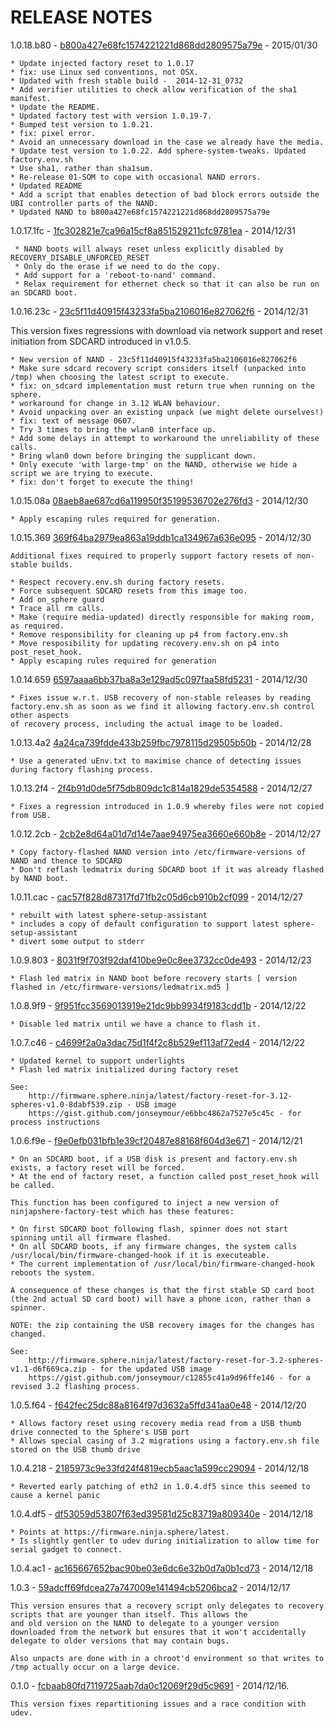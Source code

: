 RELEASE NOTES
=============

1.0.18.b80 - [b800a427e68fc1574221221d868dd2809575a79e](https://firmware.sphere.ninja/latest/nand-b800a427e68fc1574221221d868dd2809575a79e.tgz) - 2015/01/30

    * Update injected factory reset to 1.0.17
    * fix: use Linux sed conventions, not OSX.
    * Updated with fresh stable build -  2014-12-31_0732
    * Add verifier utilities to check allow verification of the sha1 manifest.
    * Update the README.
    * Updated factory test with version 1.0.19-7.
    * Bumped test version to 1.0.21.
    * fix: pixel error.
    * Avoid an unnecessary download in the case we already have the media.
    * Update test version to 1.0.22. Add sphere-system-tweaks. Updated factory.env.sh
    * Use sha1, rather than sha1sum.
    * Re-release 01-SOM to cope with occasional NAND errors.
    * Updated README
    * Add a script that enables detection of bad block errors outside the UBI controller parts of the NAND.
 	* Updated NAND to b800a427e68fc1574221221d868dd2809575a79e

1.0.17.1fc - [1fc302821e7ca96a15cf8a851529211cfc9781ea](https://firmware.sphere.ninja/latest/nand-1fc302821e7ca96a15cf8a851529211cfc9781ea.tgz) - 2014/12/31

     * NAND boots will always reset unless explicitly disabled by RECOVERY_DISABLE_UNFORCED_RESET
     * Only do the erase if we need to do the copy.
     * Add support for a 'reboot-to-nand' command.
     * Relax requirement for ethernet check so that it can also be run on an SDCARD boot.

1.0.16.23c - [23c5f11d40915f43233fa5ba2106016e827062f6](https://firmware.sphere.ninja/latest/nand-23c5f11d40915f43233fa5ba2106016e827062f6.tgz) - 2014/12/31

This version fixes regressions with download via network support and reset initiation from SDCARD introduced in v1.0.5.

    * New version of NAND - 23c5f11d40915f43233fa5ba2106016e827062f6
    * Make sure sdcard recovery script considers itself (unpacked into /tmp) when choosing the latest script to execute.
    * fix: on_sdcard implementation must return true when running on the sphere.
    * workaround for change in 3.12 WLAN behaviour.
    * Avoid unpacking over an existing unpack (we might delete ourselves!)
    * fix: text of message 0607.
    * Try 3 times to bring the wlan0 interface up.
    * Add some delays in attempt to workaround the unreliability of these calls.
    * Bring wlan0 down before bringing the supplicant down.
    * Only execute 'with large-tmp' on the NAND, otherwise we hide a script we are trying to execute.
    * fix: don't forget to execute the thing!

1.0.15.08a [08aeb8ae687cd6a119950f35199536702e276fd3](https://firmware.sphere.ninja/latest/nand-369f64ba2979ea863a19ddb1ca134967a636e095.tgz) - 2014/12/30

    * Apply escaping rules required for generation.

1.0.15.369 [369f64ba2979ea863a19ddb1ca134967a636e095](https://firmware.sphere.ninja/latest/nand-369f64ba2979ea863a19ddb1ca134967a636e095.tgz) - 2014/12/30

	Additional fixes required to properly support factory resets of non-stable builds.

    * Respect recovery.env.sh during factory resets.
    * Force subsequent SDCARD resets from this image too.
    * Add on_sphere guard
    * Trace all rm calls.
    * Make (require media-updated) directly responsible for making room, as required.
    * Remove responsibility for cleaning up p4 from factory.env.sh
    * Move resposibility for updating recovery.env.sh on p4 into post_reset_hook.
    * Apply escaping rules required for generation

1.0.14.659 [6597aaaa6bb37ba8a3e129ad5c097faa58fd5231](https://firmware.sphere.ninja/latest/nand-6597aaaa6bb37ba8a3e129ad5c097faa58fd5231.tgz) - 2014/12/30

	* Fixes issue w.r.t. USB recovery of non-stable releases by reading factory.env.sh as soon as we find it allowing factory.env.sh control other aspects
	of recovery process, including the actual image to be loaded.

1.0.13.4a2 [4a24ca739fdde433b259fbc7978115d29505b50b](https://firmware.sphere.ninja/latest/nand-4a24ca739fdde433b259fbc7978115d29505b50b.tgz) - 2014/12/28

	* Use a generated uEnv.txt to maximise chance of detecting issues during factory flashing process.

1.0.13.2f4 - [2f4b91d0de5f75db809dc1c814a1829de5354588](https://firmware.sphere.ninja/latest/nand-2f4b91d0de5f75db809dc1c814a1829de5354588.tgz) - 2014/12/27

	* Fixes a regression introduced in 1.0.9 whereby files were not copied from USB.

1.0.12.2cb - [2cb2e8d64a01d7d14e7aae94975ea3660e660b8e](https://firmware.sphere.ninja/latest/nand-2cb2e8d64a01d7d14e7aae94975ea3660e660b8e.tgz) - 2014/12/27

	* Copy factory-flashed NAND version into /etc/firmware-versions of NAND and thence to SDCARD
	* Don't reflash ledmatrix during SDCARD boot if it was already flashed by NAND boot.

1.0.11.cac - [cac57f828d87317fd71fb2c05d6cb910b2cf099](https://firmware.sphere.ninja/latest/nand-cac57f828d87317fd71fb2c05d6cb910b2cf099.tgz) - 2014/12/27

	* rebuilt with latest sphere-setup-assistant
	* includes a copy of default configuration to support latest sphere-setup-assistant
	* divert some output to stderr

1.0.9.803 - [8031f9f703f92daf410be9e0c8ee3732cc0de493](https://firmware.sphere.ninja/latest/nand-8031f9f703f92daf410be9e0c8ee3732cc0de493.tgz) - 2014/12/23

	* Flash led matrix in NAND boot before recovery starts [ version flashed in /etc/firmware-versions/ledmatrix.md5 ]

1.0.8.9f9 - [9f951fcc3569013919e21dc9bb9934f9183cdd1b](https://firmware.sphere.ninja/latest/nand-9f951fcc3569013919e21dc9bb9934f9183cdd1b.tgz) - 2014/12/22

	* Disable led matrix until we have a chance to flash it.

1.0.7.c46 - [c4699f2a0a3dac75d1f4f2c8b529ef113af72ed4](https://firmware.sphere.ninja/latest/nand-c4699f2a0a3dac75d1f4f2c8b529ef113af72ed4.tgz) - 2014/12/22

	* Updated kernel to support underlights
	* Flash led matrix initialized during factory reset

	See:
		http://firmware.sphere.ninja/latest/factory-reset-for-3.12-spheres-v1.0-8dabf539.zip - USB image
		https://gist.github.com/jonseymour/e6bbc4862a7527e5c45c - for process instructions


1.0.6.f9e - [f9e0efb031bfb1e39cf20487e88168f604d3e671](https://firmware.sphere.ninja/latest/nand-f9e0efb031bfb1e39cf20487e88168f604d3e671.tgz) - 2014/12/21

	* On an SDCARD boot, if a USB disk is present and factory.env.sh exists, a factory reset will be forced.
	* At the end of factory reset, a function called post_reset_hook will be called.

	This function has been configured to inject a new version of ninjapshere-factory-test which has these features:

	* On first SDCARD boot following flash, spinner does not start spinning until all firmware flashed.
	* On all SDCARD boots, if any firmware changes, the system calls /usr/local/bin/firmware-changed-hook if it is executeable.
	* The current implementation of /usr/local/bin/firmware-changed-hook reboots the system.

	A consequence of these changes is that the first stable SD card boot (the 2nd actual SD card boot) will have a phone icon, rather than a spinner.

	NOTE: the zip containing the USB recovery images for the changes has changed.

	See:
		http://firmware.sphere.ninja/latest/factory-reset-for-3.2-spheres-v1.1-d6f669ca.zip - for the updated USB image
		https://gist.github.com/jonseymour/c12855c41a9d96ffe146 - for a revised 3.2 flashing process.


1.0.5.f64 - [f642fec25dc88a8164f97d3632a5ffd341aa0e48](https://firmware.sphere.ninja/latest/nand-f642fec25dc88a8164f97d3632a5ffd341aa0e48.tgz) - 2014/12/20

	* Allows factory reset using recovery media read from a USB thumb drive connected to the Sphere's USB port
	* Allows special casing of 3.2 migrations using a factory.env.sh file stored on the USB thumb drive

1.0.4.218 - [2185973c9e33fd24f4819ecb5aac1a599cc29094](https://firmware.sphere.ninja/latest/nand-2185973c9e33fd24f4819ecb5aac1a599cc29094.tgz) - 2014/12/18

	* Reverted early patching of eth2 in 1.0.4.df5 since this seemed to cause a kernel panic

1.0.4.df5 - [df53059d53807f63ed39581d25c83719a809340e](https://firmware.sphere.ninja/latest/nand-df53059d53807f63ed39581d25c83719a809340e.tgz) - 2014/12/18

	* Points at https://firmware.ninja.sphere/latest.
    * Is slightly gentler to udev during initialization to allow time for serial gadget to connect.

1.0.4.ac1 - [ac165667652bac90be03e6dc6e32b0d7a0b1cd73](https://firmware.sphere.ninja/latest/nand-ac165667652bac90be03e6dc6e32b0d7a0b1cd73.tgz) - 2014/12/18

1.0.3 - [59adcff69fdcea27a747009e141494cb5206bca2](https://firmware.sphere.ninja/latest/nand-59adcff69fdcea27a747009e141494cb5206bca2.tgz) - 2014/12/17

	This version ensures that a recovery script only delegates to recovery scripts that are younger than itself. This allows the
	and old version on the NAND to delegate to a younger version downloaded from the network but ensures that it won't accidentally
	delegate to older versions that may contain bugs.

	Also unpacts are done with in a chroot'd environment so that writes to /tmp actually occur on a large device.

0.1.0 - [fcbaab80fd7119725aab7da0c12069f29d5c9691](https://firmware.sphere.ninja/latest/nand-fcbaab80fd7119725aab7da0c12069f29d5c9691.tgz) - 2014/12/16.


	This version fixes repartitioning issues and a race condition with udev.